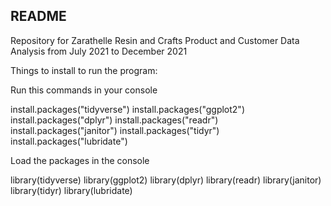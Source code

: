 ## README

Repository for Zarathelle Resin and Crafts Product and Customer Data Analysis from July 2021 to December 2021

Things to install to run the program:

Run this commands in your console

install.packages("tidyverse")
install.packages("ggplot2")
install.packages("dplyr")
install.packages("readr")
install.packages("janitor")
install.packages("tidyr")
install.packages("lubridate")

Load the packages in the console

library(tidyverse)
library(ggplot2)
library(dplyr)
library(readr)
library(janitor)
library(tidyr)
library(lubridate)